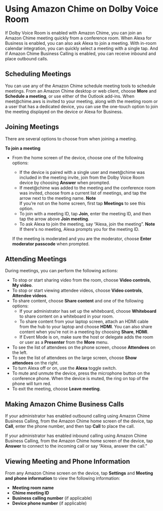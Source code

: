 # Using Amazon Chime on Dolby Voice Room<a name="using-dolby"></a>

If Dolby Voice Room is enabled with Amazon Chime, you can join an Amazon Chime meeting quickly from a conference room\. When Alexa for Business is enabled, you can also ask Alexa to join a meeting\. With in\-room calendar integration, you can quickly select a meeting with a single tap\. And if Amazon Chime Business Calling is enabled, you can receive inbound and place outbound calls\.

## Scheduling Meetings<a name="schedule-dolby"></a>

You can use any of the Amazon Chime schedule meeting tools to schedule meetings\. From an Amazon Chime desktop or web client, choose **More** and **Schedule a meeting**, or use either of the Outlook add\-ins\. When meet@chime\.aws is invited to your meeting, along with the meeting room or a user that has a dedicated device, you can use the one\-touch option to join the meeting displayed on the device or Alexa for Business\.

## Joining Meetings<a name="join-dolby"></a>

There are several options to choose from when joining a meeting\.

**To join a meeting**
+ From the home screen of the device, choose one of the following options:
  + If the device is paired with a single user and meet@chime was included in the meeting invite, join from the Dolby Voice Room device by choosing **Answer** when prompted\.
  + If meet@chime was added to the meeting and the conference room was invited, choose from a current list of meetings, and tap the arrow next to the meeting name\.
**Note**  
If you’re not on the home screen, first tap **Meetings** to see this option\.
  + To join with a meeting ID, tap **Join**, enter the meeting ID, and then tap the arrow above **Join meeting**\.
  + To ask Alexa to join the meeting, say “Alexa, join the meeting”\. 
**Note**  
If there's no meeting, Alexa prompts you for the meeting ID\.

  If the meeting is moderated and you are the moderator, choose **Enter moderator passcode** when prompted\.

## Attending Meetings<a name="attend-dolby"></a>

During meetings, you can perform the following actions:
+ To stop or start sharing video from the room, choose **Video controls**, **My video**\.
+ To stop or start viewing attendee videos, choose **Video controls**, **Attendee videos**\.
+ To share content, choose **Share content** and one of the following options:
  + If your administrator has set up the whiteboard, choose **Whiteboard** to share content on a whiteboard in your room\.
  + To share content from your laptop screen, attach an HDMI cable from the hub to your laptop and choose **HDMI**\. You can also share content when you're not in a meeting by choosing **Share**, **HDMI**\.
  + If Event Mode is on, make sure the host or delegate adds the room or user as a **Presenter** from the **More** menu\.
+ To see the list of attendees on the phone screen, choose **Attendees** on the left\.
+ To see the list of attendees on the large screen, choose **Show attendees** on the right\.
+ To turn Alexa off or on, use the **Alexa** toggle switch\.
+ To mute and unmute the device, press the microphone button on the conference phone\. When the device is muted, the ring on top of the phone will turn red\.
+ To exit the meeting, choose **Leave meeting**\.

## Making Amazon Chime Business Calls<a name="dolby-calls"></a>

If your administrator has enabled outbound calling using Amazon Chime Business Calling, from the Amazon Chime home screen of the device, tap **Call**, enter the phone number, and then tap **Call** to place the call\.

If your administrator has enabled inbound calling using Amazon Chime Business Calling, from the Amazon Chime home screen of the device, tap **Answer** to connect to the incoming call or say “Alexa, answer the call\.”

## Viewing Meeting and Phone Information<a name="dolby-info"></a>

From any Amazon Chime screen on the device, tap **Settings** and **Meeting and phone information** to view the following information:
+ **Meeting room name**
+ **Chime meeting ID**
+ **Business calling number** \(if applicable\)
+ **Device phone number** \(if applicable\)